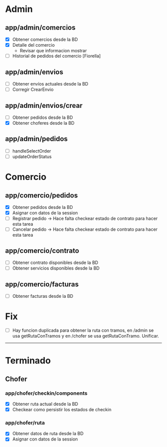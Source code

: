 # Admin

## app/admin/comercios

- [x] Obtener comercios desde la BD
- [x] Detalle del comercio
  - Revisar que informacion mostrar
- [ ] Historial de pedidos del comercio [Fiorella]

## app/admin/envios

- [ ] Obtener envíos actuales desde la BD
- [ ] Corregir CrearEnvio

## app/admin/envios/crear

- [ ] Obtener pedidos desde la BD
- [x] Obtener choferes desde la BD

## app/admin/pedidos

- [ ] handleSelectOrder
- [ ] updateOrderStatus

# Comercio

## app/comercio/pedidos

- [x] Obtener pedidos desde la BD
- [x] Asignar con datos de la session
- [ ] Registrar pedido -> Hace falta checkear estado de contrato para hacer esta tarea
- [ ] Cancelar pedido -> Hace falta checkear estado de contrato para hacer esta tarea

## app/comercio/contrato

- [ ] Obtener contrato disponibles desde la BD
- [ ] Obtener servicios disponibles desde la BD

## app/comercio/facturas

- [ ] Obtener facturas desde la BD

# Fix

- [ ] Hay funcion duplicada para obtener la ruta con tramos, en /admin se usa getRutaConTramos y en /chofer se usa getRutaConTramo. Unificar.

---

# Terminado

## Chofer

### app/chofer/checkin/components

- [x] Obtener ruta actual desde la BD
- [x] Checkear como persistir los estados de checkin

### app/chofer/ruta

- [x] Obtener datos de ruta desde la BD
- [x] Asignar con datos de la session
